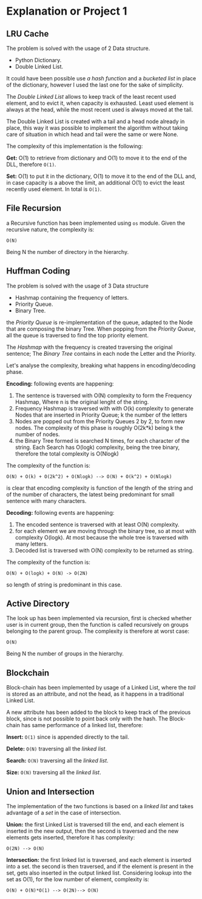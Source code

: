 # Explanation or Project 1

## LRU Cache

The problem is solved with the usage of 2 Data structure.

* Python Dictionary.
* Double Linked List.

It could have been possible use *a hash function* and a *bucketed list* in place of the dictionary, 
however I used the last one for the sake of simplicity.

The *Double Linked List* allows to keep track of the least recent used element, and to evict it, when 
capacity is exhausted. Least used element is always at the head, while the most recent 
used is always moved at the tail.

The Double Linked List is created with a tail and a head node already in place, this way it was possible
to implement the algorithm without taking care of situation in which head and tail were the same or were None.

The complexity of this implementation is the following:

**Get:** O(1) to retrieve from dictionary and O(1) to move it to the end of the DLL, therefore `O(1)`.

**Set:** O(1) to put it in the dictionary, O(1) to move it to the end of the DLL and, in case capacity
is a above the limit, an additional O(1)  to evict the least recently used element. In total is `O(1)`.



## File Recursion

a Recursive function has been implemented using `os` module. Given the recursive nature, the complexity
is:
```
O(N)
```

Being N the number of directory in the hierarchy.

## Huffman Coding

The problem is solved with the usage of 3 Data structure

* Hashmap containing the frequency of letters.
* Priority Queue.
* Binary Tree.

the *Priority Queue* is re-implementation of the queue, adapted to the Node that are composing the binary
Tree.
When popping from the *Priority Queue*, all the queue is traversed to find the top priority element.

The *Hashmap* with the frequency is created traversing the original sentence; The *Binary Tree* contains in 
each node the Letter and the Priority.

Let's analyse the complexity, breaking what happens in encoding/decoding phase.

**Encoding:** following events are happening:
1. The sentence is traversed with O(N) complexity to form the Frequency Hashmap, Where n is the original lenght of the string. 
1. Frequency Hashmap is traversed with with O(k) complexity to generate Nodes that are inserted in Priority Queue; k the 
number of the letters
1. Nodes are popped out from the Priority Queues 2 by 2, to form new nodes. The complexity of this 
phase is roughly O(2k*k) being k the number of nodes.
1. the Binary Tree formed is searched N times, for each character of the string. Each Search has O(logk)
complexity, being the tree binary, therefore the total complexity is O(Nlogk)

The complexity of the function is:
```
O(N) + O(k) + O(2k^2) + O(Nlogk) --> O(N) + O(k^2) + O(Nlogk)
```

is clear that encoding complexity is function of the length of the string and of the number
of characters, the latest being predominant for small sentence with many characters.

**Decoding:** following events are happening:
1. The encoded sentence is traversed with at least O(N) complexity.
1. for each element we are moving through the binary tree, so at most with complexity O(logk). At most
because the whole tree is traversed with many letters.
1. Decoded list is traversed with O(N) complexity to be returned as string.

The complexity of the function is:
```
O(N) + O(logk) + O(N) -> O(2N)
```
so length of string is predominant in this case.


## Active Directory

The look up has been implemented via recursion, first is checked whether user is in current group,
then the function is called recursively on groups belonging to the parent group.
The complexity is therefore at worst case:
```
O(N)
```

Being N the number of groups in the hierarchy.


## Blockchain

Block-chain has been implemented by usage of a Linked List, where the *tail* is stored as an attribute, 
and not the head, as it happens in a traditional Linked List.

A new attribute has been added to the block to keep track of the previous block, since is not 
possible to point back only with the hash. The Block-chain has same performance of a linked list, therefore:

**Insert:** `O(1)` since is appended directly to the tail.

**Delete:** `O(N)` traversing all the *linked list*.

**Search:** `O(N)` traversing all the *linked list*.

**Size:** `O(N)` traversing all the *linked list*.



## Union and Intersection

The implementation of the two functions is based on a *linked list* and takes advantage of a *set* 
in the case of intersection. 

**Union:** the first Linked List is traversed till the end, and each element is inserted in the new 
 output, then the second is traversed and the new elements gets inserted, therefore it has complexity: 
```
O(2N) --> O(N)
```
**Intersection:** the first linked list is traversed, and each element is inserted into 
a set. the second is then traversed, and if the element is present in the set, gets also inserted 
in the output linked list.
Considering lookup into the set as O(1), for the low number of element, complexity is:
```
O(N) + O(N)*O(1) --> O(2N)--> O(N)
```



